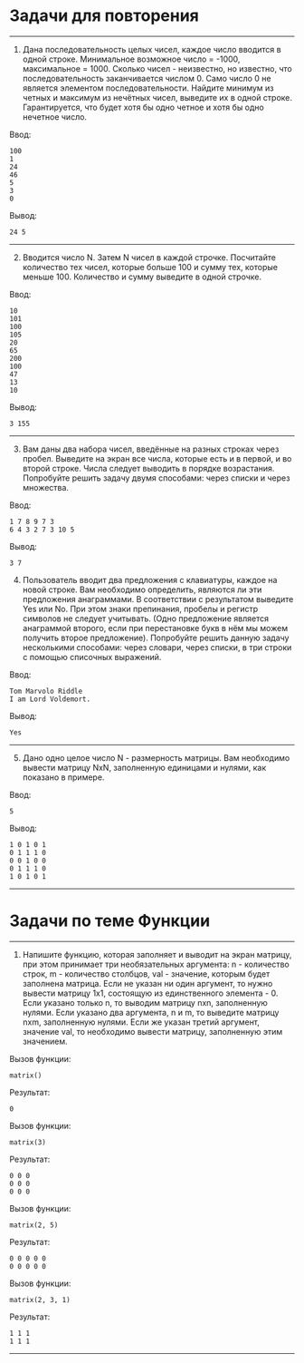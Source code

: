 # Задачи для повторения
-------------------------------------------------------------
1. Дана последовательность целых чисел, каждое число вводится в одной строке. Минимальное возможное число = -1000, максимальное = 1000. Сколько чисел - неизвестно, но известно, что последовательность заканчивается числом 0. Само число 0 не является элементом последовательности. Найдите минимум из четных и максимум из нечётных чисел, выведите их в одной строке. Гарантируется, что будет хотя бы одно четное и хотя бы одно нечетное число.

Ввод:
```
100
1
24
46
5
3
0
```
Вывод:
```
24 5
```
------------------------------------------------------------
2. Вводится число N. Затем N чисел в каждой строчке. Посчитайте количество тех чисел, которые больше 100 и сумму тех, которые меньше 100. Количество и сумму выведите в одной строчке.

Ввод:
```
10
101
100
105
20
65
200
100
47
13
10
```
Вывод:
```
3 155
```
------------------------------------------------------------
3. Вам даны два набора чисел, введённые на разных строках через пробел. Выведите на экран все числа, которые есть и в первой, и во второй строке. Числа следует выводить в порядке возрастания. Попробуйте решить задачу двумя способами: через списки и через множества.

Ввод:
```
1 7 8 9 7 3
6 4 3 2 7 3 10 5
```
Вывод:
```
3 7
```
4. Пользователь вводит два предложения с клавиатуры, каждое на новой строке. Вам необходимо определить, являются ли эти предложения анаграммами. В соответствии с результатом выведите Yes или No. При этом знаки препинания, пробелы и регистр символов не следует учитывать. (Одно предложение является анаграммой второго, если при перестановке букв в нём мы можем получить второе предложение). Попробуйте решить данную задачу несколькими способами: через словари, через списки, в три строки с помощью списочных выражений.

Ввод:
```
Tom Marvolo Riddle
I am Lord Voldemort.
```
Вывод:
```
Yes
```
------------------------------------------------------------
5. Дано одно целое число N - размерность матрицы. Вам необходимо вывести матрицу NxN, заполненную единицами и нулями, как показано в примере.

Ввод:
```
5
```
Вывод:
```
1 0 1 0 1
0 1 1 1 0
0 0 1 0 0
0 1 1 1 0
1 0 1 0 1
```
------------------------------------------------------------
# Задачи по теме Функции
------------------------------------------------------------
1. Напишите функцию, которая заполняет и выводит на экран матрицу, при этом принимает три необязательных аргумента: n - количество строк, m - количество столбцов, val - значение, которым будет заполнена матрица. Если не указан ни один аргумент, то нужно вывести матрицу 1х1, состоящую из единственного элемента - 0. Если указано только n, то выводим матрицу nxn, заполненную нулями. Если указано два аргумента, n и m, то выведите матрицу nxm, заполненную нулями. Если же указан третий аргумент, значение val, то необходимо вывести матрицу, заполненную этим значением.

Вызов функции:
```
matrix()
```
Результат:
```
0
```

Вызов функции:
```
matrix(3)
```
Результат:
```
0 0 0
0 0 0
0 0 0
```

Вызов функции:
```
matrix(2, 5)
```
Результат:
```
0 0 0 0 0
0 0 0 0 0
```

Вызов функции:
```
matrix(2, 3, 1)
```
Результат:
```
1 1 1
1 1 1
```
------------------------------------------------------------
